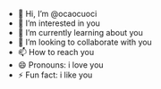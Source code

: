 - 👋 Hi, I’m @ocaocuoci
- 👀 I’m interested in you
- 🌱 I’m currently learning about you
- 💞️ I’m looking to collaborate with you
- 📫 How to reach you
- 😄 Pronouns: i love you
- ⚡ Fun fact: i like you

<!---
ocaocuoci/ocaocuoci is a ✨ special ✨ repository because its `README.md` (this file) appears on your GitHub profile.
You can click the Preview link to take a look at your changes.
--->
